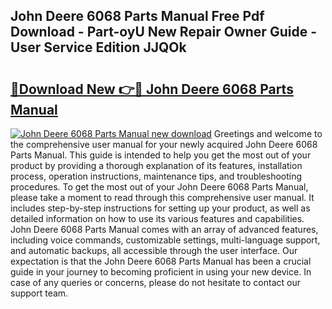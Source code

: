 ## John Deere 6068 Parts Manual Free Pdf Download - Part-oyU New Repair Owner Guide - User Service Edition JJQOk

# <h2><a href="http://bc92874.oget.top/?id=John+Deere+6068+Parts+Manual">🔗Download New 👉🔴 John Deere 6068 Parts Manual</a></h2>

[![John Deere 6068 Parts Manual new download](https://i.imgur.com/5g1atiW.png)](http://bc92874.oget.top/?id=John+Deere+6068+Parts+Manual)
Greetings and welcome to the comprehensive user manual for your newly acquired John Deere 6068 Parts Manual. This guide is intended to help you get the most out of your product by providing a thorough explanation of its features, installation process, operation instructions, maintenance tips, and troubleshooting procedures. To get the most out of your John Deere 6068 Parts Manual, please take a moment to read through this comprehensive user manual. It includes step-by-step instructions for setting up your product, as well as detailed information on how to use its various features and capabilities. John Deere 6068 Parts Manual comes with an array of advanced features, including voice commands, customizable settings, multi-language support, and automatic backups, all accessible through the user interface. Our expectation is that the John Deere 6068 Parts Manual has been a crucial guide in your journey to becoming proficient in using your new device. In case of any queries or concerns, please do not hesitate to contact our support team.
